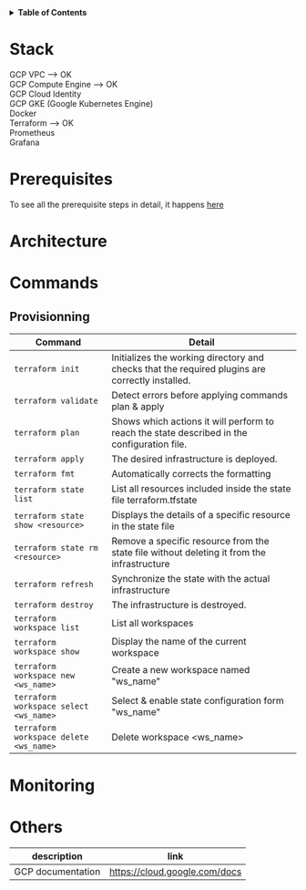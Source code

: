 <details>  
  <summary><strong>Table of Contents</strong></summary>  
  
  - [Stack](#stack)
  - [Prerequisites](#prerequisites)
  - [Architecture](#architecture)
  - [Commands](#commands)
    - [Provisionning](#provisionning)
  - [Naming Convention](#naming-convention)
  - [Monitoring](#monitoring)
</details>  



# Stack
GCP VPC --> OK  
GCP Compute Engine --> OK  
GCP Cloud Identity  
GCP GKE (Google Kubernetes Engine)  
Docker  
Terraform --> OK  
Prometheus  
Grafana  



# Prerequisites
To see all the prerequisite steps in detail, it happens [here](step_by_step_from_scratch/prerequisites)  



# Architecture



# Commands
## Provisionning
| Command                                | Detail                                                                                          |
|----------------------------------------|-------------------------------------------------------------------------------------------------|
| `terraform init`                       | Initializes the working directory and checks that the required plugins are correctly installed. |
| `terraform validate`                   | Detect errors before applying commands plan & apply                                             |
| `terraform plan`                       | Shows which actions it will perform to reach the state described in the configuration file.     |
| `terraform apply`                      | The desired infrastructure is deployed.                                                         |
| `terraform fmt`                        | Automatically corrects the formatting                                                           |
| `terraform state list`                 | List all resources included inside the state file terraform.tfstate                             |
| `terraform state show <resource>`      | Displays the details of a specific resource in the state file                                   |
| `terraform state rm <resource>`        | Remove a specific resource from the state file without deleting it from the infrastructure      |
| `terraform refresh`                    | Synchronize the state with the actual infrastructure                                            |
| `terraform destroy`                    | The infrastructure is destroyed.                                                                |
| `terraform workspace list`             | List all workspaces                                                                             |
| `terraform workspace show`             | Display the name of the current workspace                                                       |
| `terraform workspace new <ws_name>`    | Create a new workspace named "ws_name"                                                          |
| `terraform workspace select <ws_name>` | Select & enable state configuration form "ws_name"                                              |
| `terraform workspace delete <ws_name>` | Delete workspace <ws_name>                                                                      |


##



# Monitoring



# Others
| description       | link                          |
|-------------------|-------------------------------|
| GCP documentation | https://cloud.google.com/docs |